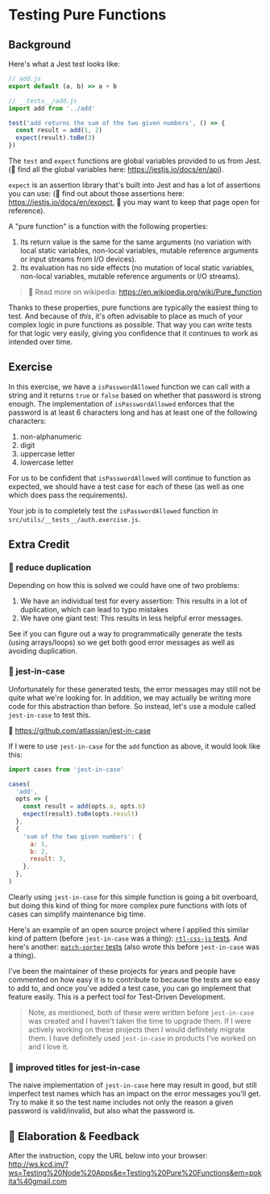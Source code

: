 # Testing Pure Functions

## Background

Here's what a Jest test looks like:

```javascript
// add.js
export default (a, b) => a + b

// __tests__/add.js
import add from '../add'

test('add returns the sum of the two given numbers', () => {
  const result = add(1, 2)
  expect(result).toBe(3)
})
```

The `test` and `expect` functions are global variables provided to us from Jest.
(📜 find all the global variables here: https://jestjs.io/docs/en/api).

`expect` is an assertion library that's built into Jest and has a lot of
assertions you can use: (📜 find out about those assertions here:
https://jestjs.io/docs/en/expect, 🦉 you may want to keep that page open for
reference).

A "pure function" is a function with the following properties:

1. Its return value is the same for the same arguments (no variation with local
   static variables, non-local variables, mutable reference arguments or input
   streams from I/O devices).
2. Its evaluation has no side effects (no mutation of local static variables,
   non-local variables, mutable reference arguments or I/O streams).

> 📜 Read more on wikipedia: https://en.wikipedia.org/wiki/Pure_function

Thanks to these properties, pure functions are typically the easiest thing to
test. And because of _this_, it's often advisable to place as much of your
complex logic in pure functions as possible. That way you can write tests for
that logic very easily, giving you confidence that it continues to work as
intended over time.

## Exercise

In this exercise, we have a `isPasswordAllowed` function we can call with a
string and it returns `true` or `false` based on whether that password is strong
enough. The implementation of `isPasswordAllowed` enforces that the password is
at least 6 characters long and has at least one of the following characters:

1. non-alphanumeric
2. digit
3. uppercase letter
4. lowercase letter

For us to be confident that `isPasswordAllowed` will continue to function as
expected, we should have a test case for each of these (as well as one which
does pass the requirements).

Your job is to completely test the `isPasswordAllowed` function in
`src/utils/__tests__/auth.exercise.js`.

## Extra Credit

### 💯 reduce duplication

Depending on how this is solved we could have one of two problems:

1. We have an individual test for every assertion: This results in a lot of
   duplication, which can lead to typo mistakes
2. We have one giant test: This results in less helpful error messages.

See if you can figure out a way to programmatically generate the tests (using
arrays/loops) so we get both good error messages as well as avoiding
duplication.

### 💯 jest-in-case

Unfortunately for these generated tests, the error messages may still not be
quite what we're looking for. In addition, we may actually be writing more code
for this abstraction than before. So instead, let's use a module called
`jest-in-case` to test this.

📜 https://github.com/atlassian/jest-in-case

If I were to use `jest-in-case` for the `add` function as above, it would look
like this:

```javascript
import cases from 'jest-in-case'

cases(
  'add',
  opts => {
    const result = add(opts.a, opts.b)
    expect(result).toBe(opts.result)
  },
  {
    'sum of the two given numbers': {
      a: 1,
      b: 2,
      result: 3,
    },
  },
)
```

Clearly using `jest-in-case` for this simple function is going a bit overboard,
but doing this kind of thing for more complex pure functions with lots of cases
can simplify maintenance big time.

Here's an example of an open source project where I applied this similar kind of
pattern (before `jest-in-case` was a thing):
[`rtl-css-js` tests](https://github.com/kentcdodds/rtl-css-js/blob/25cb86e411c0c0177307bbf66246740c4d5e5adf/src/__tests__/index.js).
And here's another:
[`match-sorter` tests](https://github.com/kentcdodds/match-sorter/blob/master/src/__tests__/index.js)
(also wrote this before `jest-in-case` was a thing).

I've been the maintainer of these projects for years and people have commented
on how easy it is to contribute to because the tests are so easy to add to, and
once you've added a test case, you can go implement that feature easily. This is
a perfect tool for Test-Driven Development.

> Note, as mentioned, both of these were written before `jest-in-case` was
> created and I haven't taken the time to upgrade them. If I were actively
> working on these projects then I would definitely migrate them. I have
> definitely used `jest-in-case` in products I've worked on and I love it.

### 💯 improved titles for jest-in-case

The naive implementation of `jest-in-case` here may result in good, but still
imperfect test names which has an impact on the error messages you'll get. Try
to make it so the test name includes not only the reason a given password is
valid/invalid, but also what the password is.

## 🦉 Elaboration & Feedback

After the instruction, copy the URL below into your browser:
http://ws.kcd.im/?ws=Testing%20Node%20Apps&e=Testing%20Pure%20Functions&em=pokita%40gmail.com
